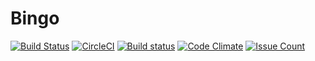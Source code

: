 # Bingo

[![Build Status](https://travis-ci.org/sgykfjsm/bingo.svg?branch=master)](https://travis-ci.org/sgykfjsm/bingo) [![CircleCI](https://circleci.com/gh/sgykfjsm/bingo.svg?style=svg)](https://circleci.com/gh/sgykfjsm/bingo) [![Build status](https://ci.appveyor.com/api/projects/status/7pfuo580hgtl1hgk?svg=true)](https://ci.appveyor.com/project/sgykfjsm/bingo) [![Code Climate](https://codeclimate.com/github/sgykfjsm/bingo/badges/gpa.svg)](https://codeclimate.com/github/sgykfjsm/bingo) [![Issue Count](https://codeclimate.com/github/sgykfjsm/bingo/badges/issue_count.svg)](https://codeclimate.com/github/sgykfjsm/bingo)
